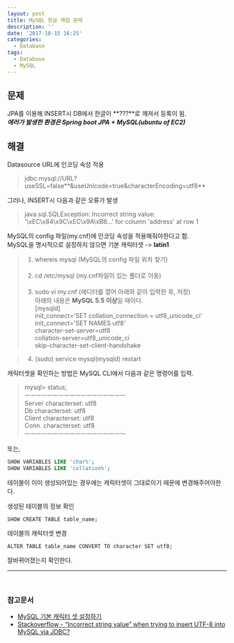 ```yaml
---
layout: post
title: MySQL 한글 깨짐 문제
description: ''
date: '2017-10-15 16:25'
categories:
  - Database
tags:
  - Database
  - MySQL
---
```


## 문제
JPA를 이용해 INSERT시 DB에서 한글이 **???**로 깨져서 등록이 됨. <br/>
___에러가 발생한 환경은 Spring boot JPA + MySQL(ubuntu of EC2)___


## 해결
Datasource URL에 인코딩 속성 적용
> jdbc:mysql://URL?useSSL=false**&useUnicode=true&characterEncoding=utf8**


그러나, INSERT시 다음과 같은 오류가 발생
>  java.sql.SQLException: Incorrect string value: '\xEC\x84\x9C\xEC\x9A\xB8...' for column 'address' at row 1

MySQL의 config 파일(my.cnf)에 인코딩 속성을 적용해줘야한다고 함. <br/>
MySQL을 명시적으로 설정하지 않으면 기본 캐릭터셋 -> **latin1** <br/>


> 1. whereis mysql (MySQL의 config 파일 위치 찾기) <br/><br/>
> 2. cd /etc/mysql (my.cnf파일이 있는 폴더로 이동) <br/><br/>
> 3. sudo vi my.cnf (에디터를 열어 아래와 같이 입력한 후, 저장) <br/>
  아래의 내용은 **MySQL 5.5 이상**일 때이다. <br/>
> [mysqld] <br/>
> init_connect='SET collation_connection = utf8_unicode_ci' <br/>
> init_connect='SET NAMES utf8' <br/>
>  character-set-server=utf8 <br/>
> collation-server=utf8_unicode_ci <br/>
> skip-character-set-client-handshake <br/>

> 4. (sudo) service mysql(mysqld) restart

캐릭터셋을 확인하는 방법은 MySQL CLI에서 다음과 같은 명령어를 입력. <br/>

> mysql> status; <br/>
> ㅡㅡㅡㅡㅡㅡㅡㅡㅡㅡㅡㅡㅡㅡㅡㅡㅡㅡ <br/>
> Server characterset: utf8 <br/>
> Db     characterset: utf8 <br/>
> Client characterset: utf8 <br/>
> Conn.  characterset: utf8 <br/>
> ㅡㅡㅡㅡㅡㅡㅡㅡㅡㅡㅡㅡㅡㅡㅡㅡㅡㅡ <br/>

또는,
``` SQL
SHOW VARIABLES LIKE 'char%';
SHOW VARIABLES LIKE 'collation%';
```
테이블이 이미 생성되어있는 경우에는 캐릭터셋이 그대로이기 때문에 변경해주어야한다. <br/>

생성된 테이블의 정보 확인
``` mysql
SHOW CREATE TABLE table_name;
```
테이블의 캐릭터셋 변경
``` mysql
ALTER TABLE table_name CONVERT TO character SET utf8;
```
잘바뀌어졌는지 확인한다. <br/>


--------------------------------
<br/>

### 참고문서
* [MySQL 기본 캐릭터 셋 설정하기](https://www.lesstif.com/pages/viewpage.action?pageId=20775198)
* [Stackoverflow - “Incorrect string value” when trying to insert UTF-8 into MySQL via JDBC?](https://stackoverflow.com/questions/10957238/incorrect-string-value-when-trying-to-insert-utf-8-into-mysql-via-jdbc)
